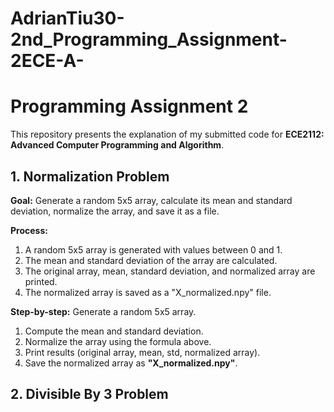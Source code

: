 # AdrianTiu30-2nd_Programming_Assignment-2ECE-A-

# Programming Assignment 2

This repository presents the explanation of my submitted code for 
**ECE2112: Advanced Computer Programming and Algorithm**.

## 1. Normalization Problem
**Goal:** Generate a random 5x5 array, calculate its mean and standard deviation, normalize the array, and save it as a file.

**Process:**
1. A random 5x5 array is generated with values between 0 and 1.
2. The mean and standard deviation of the array are calculated.
3. The original array, mean, standard deviation, and normalized array are printed.
4. The normalized array is saved as a "X_normalized.npy" file.

**Step-by-step:**
Generate a random 5x5 array.
1. Compute the mean and standard deviation.
2. Normalize the array using the formula above.
3. Print results (original array, mean, std, normalized array).
4. Save the normalized array as **"X_normalized.npy"**.

## 2. Divisible By 3 Problem
